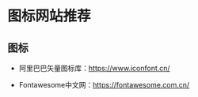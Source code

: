 # 图标网站推荐

## 图标

- 阿里巴巴矢量图标库：https://www.iconfont.cn/

- Fontawesome中文网：https://fontawesome.com.cn/

  